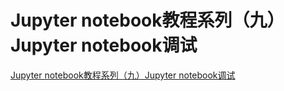 # Jupyter notebook教程系列（九）Jupyter notebook调试
[Jupyter notebook教程系列（九）Jupyter notebook调试](https://aiwithcloud.com/2022/04/30/jupyter-notebook%e6%95%99%e7%a8%8b%e7%b3%bb%e5%88%97%ef%bc%88%e4%b9%9d%ef%bc%89jupyter-notebook%e8%b0%83%e8%af%95/)